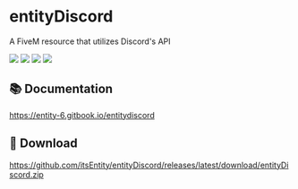 # entityDiscord
A FiveM resource that utilizes Discord's API

![](https://img.shields.io/github/downloads/itsEntity/entityDiscord/total?logo=github)
![](https://img.shields.io/github/downloads/itsEntity/entityDiscord/latest/total?logo=github)
![](https://img.shields.io/github/contributors/itsEntity/entityDiscord?logo=github)
![](https://img.shields.io/github/v/release/itsEntity/entityDiscord?logo=github) 

## 📚 Documentation

https://entity-6.gitbook.io/entitydiscord 

## 💾 Download

https://github.com/itsEntity/entityDiscord/releases/latest/download/entityDiscord.zip